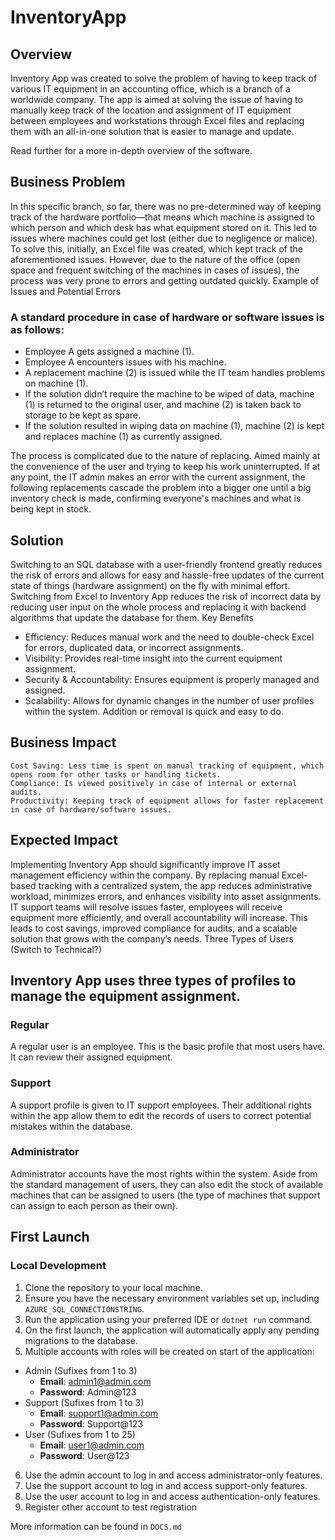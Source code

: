 # InventoryApp

## Overview

Inventory App was created to solve the problem of having to keep track of various IT equipment in an accounting office, which is a branch of a worldwide company. The app is aimed at solving the issue of having to manually keep track of the location and assignment of IT equipment between employees and workstations through Excel files and replacing them with an all-in-one solution that is easier to manage and update.

Read further for a more in-depth overview of the software.

## Business Problem

In this specific branch, so far, there was no pre-determined way of keeping track of the hardware portfolio—that means which machine is assigned to which person and which desk has what equipment stored on it. This led to issues where machines could get lost (either due to negligence or malice). To solve this, initially, an Excel file was created, which kept track of the aforementioned issues. However, due to the nature of the office (open space and frequent switching of the machines in cases of issues), the process was very prone to errors and getting outdated quickly.
Example of Issues and Potential Errors

### A standard procedure in case of hardware or software issues is as follows:

- Employee A gets assigned a machine (1).
- Employee A encounters issues with his machine.
- A replacement machine (2) is issued while the IT team handles problems on machine (1).
- If the solution didn’t require the machine to be wiped of data, machine (1) is returned to the original user, and machine (2) is taken back to storage to be kept as spare.
- If the solution resulted in wiping data on machine (1), machine (2) is kept and replaces machine (1) as currently assigned.

The process is complicated due to the nature of replacing. Aimed mainly at the convenience of the user and trying to keep his work uninterrupted. If at any point, the IT admin makes an error with the current assignment, the following replacements cascade the problem into a bigger one until a big inventory check is made, confirming everyone's machines and what is being kept in stock.

## Solution

Switching to an SQL database with a user-friendly frontend greatly reduces the risk of errors and allows for easy and hassle-free updates of the current state of things (hardware assignment) on the fly with minimal effort. Switching from Excel to Inventory App reduces the risk of incorrect data by reducing user input on the whole process and replacing it with backend algorithms that update the database for them.
Key Benefits
- Efficiency: Reduces manual work and the need to double-check Excel for errors, duplicated data, or incorrect assignments.
- Visibility: Provides real-time insight into the current equipment assignment.
- Security & Accountability: Ensures equipment is properly managed and assigned.
- Scalability: Allows for dynamic changes in the number of user profiles within the system. Addition or removal is quick and easy to do.

## Business Impact

    Cost Saving: Less time is spent on manual tracking of equipment, which opens room for other tasks or handling tickets.
    Compliance: Is viewed positively in case of internal or external audits.
    Productivity: Keeping track of equipment allows for faster replacement in case of hardware/software issues.

## Expected Impact

Implementing Inventory App should significantly improve IT asset management efficiency within the company. By replacing manual Excel-based tracking with a centralized system, the app reduces administrative workload, minimizes errors, and enhances visibility into asset assignments. IT support teams will resolve issues faster, employees will receive equipment more efficiently, and overall accountability will increase. This leads to cost savings, improved compliance for audits, and a scalable solution that grows with the company’s needs.
Three Types of Users (Switch to Technical?)

## Inventory App uses three types of profiles to manage the equipment assignment.

### Regular

A regular user is an employee. This is the basic profile that most users have. It can review their assigned equipment.

### Support

A support profile is given to IT support employees. Their additional rights within the app allow them to edit the records of users to correct potential mistakes within the database.

### Administrator

Administrator accounts have the most rights within the system. Aside from the standard management of users, they can also edit the stock of available machines that can be assigned to users (the type of machines that support can assign to each person as their own).

## First Launch
### Local Development
1. Clone the repository to your local machine.
2. Ensure you have the necessary environment variables set up, including `AZURE_SQL_CONNECTIONSTRING`.
3. Run the application using your preferred IDE or `dotnet run` command.
4. On the first launch, the application will automatically apply any pending migrations to the database.
5. Multiple accounts with roles will be created on start of the application:
- Admin (Sufixes from 1 to 3)
   - **Email**: admin1@admin.com
   - **Password**: Admin@123
- Support (Sufixes from 1 to 3)
   - **Email**: support1@admin.com
   - **Password**: Support@123
- User (Sufixes from 1 to 25)
   - **Email**: user1@admin.com
   - **Password**: User@123
6. Use the admin account to log in and access administrator-only features.
7. Use the support account to log in and access support-only features.
8. Use the user account to log in and access authentication-only features.
9. Register other account to test registration

More information can be found in `DOCS.md`
